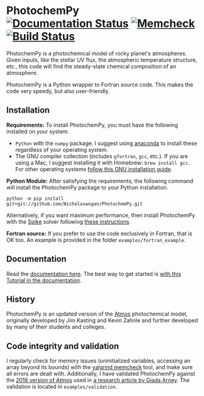 
# PhotochemPy [![Documentation Status](https://readthedocs.org/projects/photochempy/badge/?version=latest)](https://photochempy.readthedocs.io/en/latest/?badge=latest) [![Memcheck](https://img.shields.io/badge/memcheck-clean-green.svg?style=flat)]() [![Build Status](https://travis-ci.com/Nicholaswogan/PhotochemPy.svg?branch=main)](https://travis-ci.com/Nicholaswogan/PhotochemPy)
PhotochemPy is a photochemical model of rocky planet's atmospheres. Given inputs, like the stellar UV flux, the atmospheric temperature structure, etc., this code will find the steady-state chemical composition of an atmosphere.

PhotochemPy is a Python wrapper to Fortran source code. This makes the code very speedy, but also user-friendly.

## Installation

**Requirements:**
To install PhotochemPy, you must have the following installed on your system.
- `Python` with the `numpy` package. I suggest using [anaconda](https://www.anaconda.com/) to install these regardless of your operating system.
- The GNU compiler collection (includes `gfortran`, `gcc`, etc.). If you are using a Mac, I suggest installing it with Homebrew: `brew install gcc`. For other operating systems [follow this GNU installation guide](https://gcc.gnu.org/install/binaries.html).

**Python Module:** After satisfying the requirements, the following command will install the PhotochemPy package to your Python installation.

`python -m pip install git+git://github.com/Nicholaswogan/PhotochemPy.git`

Alternatively, if you want maximum performance, then install PhotochemPy with the [Spike](http://www.ecs.umass.edu/~polizzi/spike/index.htm) solver following [these instructions](https://photochempy.readthedocs.io/en/latest/install.html#python).

**Fortran source:** If you prefer to use the code exclusively in Fortran, that is OK too. An example is provided in the folder `examples/fortran_example`.

## Documentation
Read the [documentation here](https://photochempy.readthedocs.io/en/latest/). The best way to get started is [with this Tutorial in the documentation](https://photochempy.readthedocs.io/en/latest/Tutorial.html).

## History
PhotochemPy is an updated version of the [Atmos](https://github.com/VirtualPlanetaryLaboratory/atmos) photochemical model, originally developed by Jim Kasting and Kevin Zahnle and further developed by many of their students and colleges.

## Code integrity and validation
I regularly check for memory issues (uninitialized variables, accessing an array beyond its bounds) with the [valgrind memcheck](http://valgrind.org) tool, and make sure all errors are dealt with. Additionally, I have validated PhotochemPy against the [2016 version of Atmos](https://github.com/VirtualPlanetaryLaboratory/atmos) used in [a research article by Giada Arney](https://www.liebertpub.com/doi/full/10.1089/ast.2015.1422). The validation is located in `examples/validation`.

